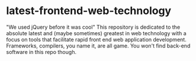 # latest-frontend-web-technology
"We used jQuery before it was cool" This repository is dedicated to the absolute latest and (maybe sometimes) greatest in web technology with a focus on tools that facilitate rapid front end web application development. Frameworks, compilers, you name it, are all game. You won't find back-end software in this repo though.
